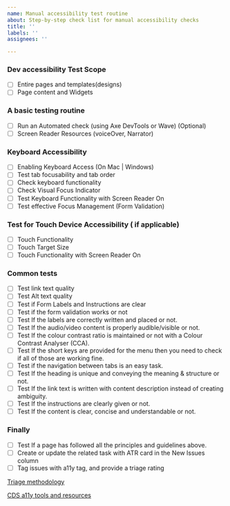 ```yaml
---
name: Manual accessibility test routine
about: Step-by-step check list for manual accessibility checks
title: ''
labels: ''
assignees: ''

---
```


### Dev accessibility Test Scope
- [ ] Entire pages and templates(designs)
- [ ] Page content and Widgets

### A basic testing routine
- [ ] Run an Automated check (using Axe DevTools or Wave) (Optional)
- [ ] Screen Reader Resources (voiceOver, Narrator)

### Keyboard Accessibility
- [ ] Enabling Keyboard Access (On Mac | Windows)
- [ ] Test tab focusability and tab order
- [ ] Check keyboard functionality
- [ ] Check Visual Focus Indicator
- [ ] Test Keyboard Functionality with Screen Reader On
- [ ] Test effective Focus Management (Form Validation)

### Test for Touch Device Accessibility ( if applicable)
- [ ] Touch Functionality
- [ ] Touch Target Size
- [ ] Touch Functionality with Screen Reader On

### Common tests
- [ ] Test link text quality
- [ ] Test Alt text quality
- [ ] Test if Form Labels and Instructions are clear
- [ ] Test if the form validation works or not
- [ ] Test If the labels are correctly written and placed or not.
- [ ] Test If the audio/video content is properly audible/visible or not.
- [ ] Test If the colour contrast ratio is maintained or not with a Colour Contrast Analyser (CCA).
- [ ] Test If the short keys are provided for the menu then you need to check if all of those are working fine.
- [ ] Test if the navigation between tabs is an easy task.
- [ ] Test If the heading is unique and conveying the meaning & structure or not.
- [ ] Test If the link text is written with content description instead of creating ambiguity.
- [ ] Test If the instructions are clearly given or not.
- [ ] Test If the content is clear, concise and understandable or not.

### Finally
- [ ] Test If a page has followed all the principles and guidelines above.
- [ ] Create or update the related task with ATR card in the New Issues column 
- [ ] Tag issues with a11y tag, and provide a triage rating

[Triage methodology](https://docs.google.com/document/d/14vxChzDV1M1I2NHsoYDlBJElpIRqPSlqiyILBZbxC1w/edit)

[CDS a11y tools and resources](https://digital.canada.ca/a11y/tools-and-resources/)
